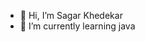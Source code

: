 - 👋 Hi, I’m Sagar Khedekar 
- 🌱 I’m currently learning java
<!---
sagar-khedekar/sagar-khedekar is a ✨ special ✨ repository because its `README.md` (this file) appears on your GitHub profile.
You can click the Preview link to take a look at your changes.
--->
